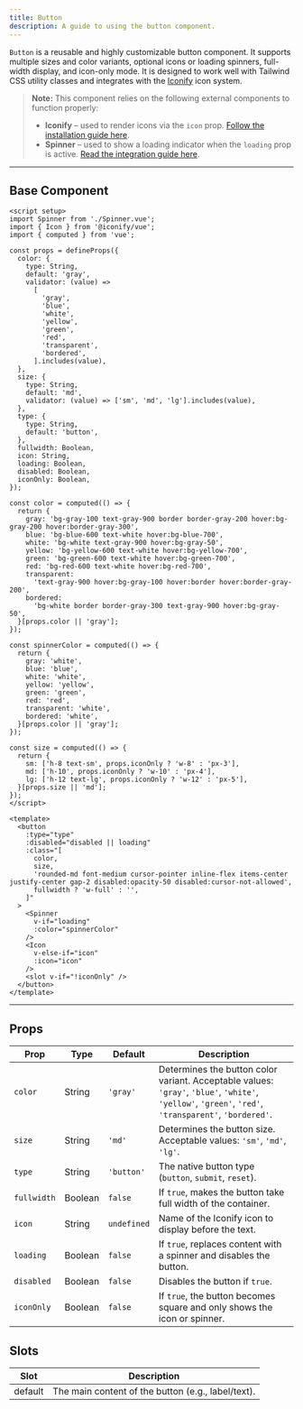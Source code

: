 ```yaml
---
title: Button  
description: A guide to using the button component.
---
```


`Button` is a reusable and highly customizable button component. It supports multiple sizes and color variants, optional icons or loading spinners, full-width display, and icon-only mode. It is designed to work well with Tailwind CSS utility classes and integrates with the [Iconify](https://iconify.design/) icon system.

> **Note:** This component relies on the following external components to function properly:
> * **Iconify** – used to render icons via the `icon` prop. [Follow the installation guide here](https://iconify.design/docs/icon-components/vue/).
> * **Spinner** – used to show a loading indicator when the `loading` prop is active. [Read the integration guide here](/components/spinner).

---

## Base Component

```vue
<script setup>
import Spinner from './Spinner.vue';
import { Icon } from '@iconify/vue';
import { computed } from 'vue';

const props = defineProps({
  color: {
    type: String,
    default: 'gray',
    validator: (value) =>
      [
        'gray',
        'blue',
        'white',
        'yellow',
        'green',
        'red',
        'transparent',
        'bordered',
      ].includes(value),
  },
  size: {
    type: String,
    default: 'md',
    validator: (value) => ['sm', 'md', 'lg'].includes(value),
  },
  type: {
    type: String,
    default: 'button',
  },
  fullwidth: Boolean,
  icon: String,
  loading: Boolean,
  disabled: Boolean,
  iconOnly: Boolean,
});

const color = computed(() => {
  return {
    gray: 'bg-gray-100 text-gray-900 border border-gray-200 hover:bg-gray-200 hover:border-gray-300',
    blue: 'bg-blue-600 text-white hover:bg-blue-700',
    white: 'bg-white text-gray-900 hover:bg-gray-50',
    yellow: 'bg-yellow-600 text-white hover:bg-yellow-700',
    green: 'bg-green-600 text-white hover:bg-green-700',
    red: 'bg-red-600 text-white hover:bg-red-700',
    transparent:
      'text-gray-900 hover:bg-gray-100 hover:border hover:border-gray-200',
    bordered:
      'bg-white border border-gray-300 text-gray-900 hover:bg-gray-50',
  }[props.color || 'gray'];
});

const spinnerColor = computed(() => {
  return {
    gray: 'white',
    blue: 'blue',
    white: 'white',
    yellow: 'yellow',
    green: 'green',
    red: 'red',
    transparent: 'white',
    bordered: 'white',
  }[props.color || 'gray'];
});

const size = computed(() => {
  return {
    sm: ['h-8 text-sm', props.iconOnly ? 'w-8' : 'px-3'],
    md: ['h-10', props.iconOnly ? 'w-10' : 'px-4'],
    lg: ['h-12 text-lg', props.iconOnly ? 'w-12' : 'px-5'],
  }[props.size || 'md'];
});
</script>

<template>
  <button
    :type="type"
    :disabled="disabled || loading"
    :class="[
      color,
      size,
      'rounded-md font-medium cursor-pointer inline-flex items-center justify-center gap-2 disabled:opacity-50 disabled:cursor-not-allowed',
      fullwidth ? 'w-full' : '',
    ]"
  >
    <Spinner
      v-if="loading"
      :color="spinnerColor"
    />
    <Icon
      v-else-if="icon"
      :icon="icon"
    />
    <slot v-if="!iconOnly" />
  </button>
</template>
```

---

## Props

| Prop        | Type    | Default     | Description                                                                                                                                                      |
| ----------- | ------- | ----------- | ---------------------------------------------------------------------------------------------------------------------------------------------------------------- |
| `color`     | String  | `'gray'`    | Determines the button color variant. Acceptable values: `'gray'`, `'blue'`, `'white'`, `'yellow'`, `'green'`, `'red'`, `'transparent'`, `'bordered'`. |
| `size`      | String  | `'md'`      | Determines the button size. Acceptable values: `'sm'`, `'md'`, `'lg'`.                                                                                           |
| `type`      | String  | `'button'`  | The native button type (`button`, `submit`, `reset`).                                                                                                            |
| `fullwidth` | Boolean | `false`     | If `true`, makes the button take full width of the container.                                                                                                    |
| `icon`      | String  | `undefined` | Name of the Iconify icon to display before the text.                                                                                                             |
| `loading`   | Boolean | `false`     | If `true`, replaces content with a spinner and disables the button.                                                                                              |
| `disabled`  | Boolean | `false`     | Disables the button if `true`.                                                                                                                                   |
| `iconOnly`  | Boolean | `false`     | If `true`, the button becomes square and only shows the icon or spinner.                                                                                         |

## Slots

| Slot    | Description                                        |
| ------- | -------------------------------------------------- |
| default | The main content of the button (e.g., label/text). |